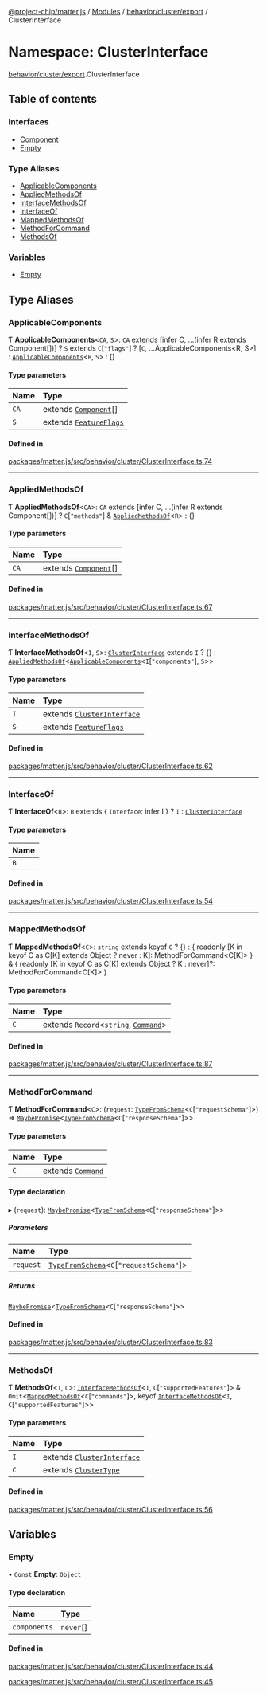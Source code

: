 [@project-chip/matter.js](../README.md) / [Modules](../modules.md) / [behavior/cluster/export](behavior_cluster_export.md) / ClusterInterface

# Namespace: ClusterInterface

[behavior/cluster/export](behavior_cluster_export.md).ClusterInterface

## Table of contents

### Interfaces

- [Component](../interfaces/behavior_cluster_export.ClusterInterface.Component.md)
- [Empty](../interfaces/behavior_cluster_export.ClusterInterface.Empty.md)

### Type Aliases

- [ApplicableComponents](behavior_cluster_export.ClusterInterface.md#applicablecomponents)
- [AppliedMethodsOf](behavior_cluster_export.ClusterInterface.md#appliedmethodsof)
- [InterfaceMethodsOf](behavior_cluster_export.ClusterInterface.md#interfacemethodsof)
- [InterfaceOf](behavior_cluster_export.ClusterInterface.md#interfaceof)
- [MappedMethodsOf](behavior_cluster_export.ClusterInterface.md#mappedmethodsof)
- [MethodForCommand](behavior_cluster_export.ClusterInterface.md#methodforcommand)
- [MethodsOf](behavior_cluster_export.ClusterInterface.md#methodsof)

### Variables

- [Empty](behavior_cluster_export.ClusterInterface.md#empty)

## Type Aliases

### ApplicableComponents

Ƭ **ApplicableComponents**\<`CA`, `S`\>: `CA` extends [infer C, ...(infer R extends Component[])] ? `S` extends `C`[``"flags"``] ? [`C`, ...ApplicableComponents\<R, S\>] : [`ApplicableComponents`](behavior_cluster_export.ClusterInterface.md#applicablecomponents)\<`R`, `S`\> : []

#### Type parameters

| Name | Type |
| :------ | :------ |
| `CA` | extends [`Component`](../interfaces/behavior_cluster_export.ClusterInterface.Component.md)[] |
| `S` | extends [`FeatureFlags`](cluster_export.ClusterComposer.md#featureflags) |

#### Defined in

[packages/matter.js/src/behavior/cluster/ClusterInterface.ts:74](https://github.com/project-chip/matter.js/blob/3adaded6/packages/matter.js/src/behavior/cluster/ClusterInterface.ts#L74)

___

### AppliedMethodsOf

Ƭ **AppliedMethodsOf**\<`CA`\>: `CA` extends [infer C, ...(infer R extends Component[])] ? `C`[``"methods"``] & [`AppliedMethodsOf`](behavior_cluster_export.ClusterInterface.md#appliedmethodsof)\<`R`\> : {}

#### Type parameters

| Name | Type |
| :------ | :------ |
| `CA` | extends [`Component`](../interfaces/behavior_cluster_export.ClusterInterface.Component.md)[] |

#### Defined in

[packages/matter.js/src/behavior/cluster/ClusterInterface.ts:67](https://github.com/project-chip/matter.js/blob/3adaded6/packages/matter.js/src/behavior/cluster/ClusterInterface.ts#L67)

___

### InterfaceMethodsOf

Ƭ **InterfaceMethodsOf**\<`I`, `S`\>: [`ClusterInterface`](behavior_cluster_export.md#clusterinterface) extends `I` ? {} : [`AppliedMethodsOf`](behavior_cluster_export.ClusterInterface.md#appliedmethodsof)\<[`ApplicableComponents`](behavior_cluster_export.ClusterInterface.md#applicablecomponents)\<`I`[``"components"``], `S`\>\>

#### Type parameters

| Name | Type |
| :------ | :------ |
| `I` | extends [`ClusterInterface`](behavior_cluster_export.md#clusterinterface) |
| `S` | extends [`FeatureFlags`](cluster_export.ClusterComposer.md#featureflags) |

#### Defined in

[packages/matter.js/src/behavior/cluster/ClusterInterface.ts:62](https://github.com/project-chip/matter.js/blob/3adaded6/packages/matter.js/src/behavior/cluster/ClusterInterface.ts#L62)

___

### InterfaceOf

Ƭ **InterfaceOf**\<`B`\>: `B` extends \{ `Interface`: infer I  } ? `I` : [`ClusterInterface`](behavior_cluster_export.md#clusterinterface)

#### Type parameters

| Name |
| :------ |
| `B` |

#### Defined in

[packages/matter.js/src/behavior/cluster/ClusterInterface.ts:54](https://github.com/project-chip/matter.js/blob/3adaded6/packages/matter.js/src/behavior/cluster/ClusterInterface.ts#L54)

___

### MappedMethodsOf

Ƭ **MappedMethodsOf**\<`C`\>: `string` extends keyof `C` ? {} : \{ readonly [K in keyof C as C[K] extends Object ? never : K]: MethodForCommand\<C[K]\> } & \{ readonly [K in keyof C as C[K] extends Object ? K : never]?: MethodForCommand\<C[K]\> }

#### Type parameters

| Name | Type |
| :------ | :------ |
| `C` | extends `Record`\<`string`, [`Command`](cluster_export.ClusterType.md#command)\> |

#### Defined in

[packages/matter.js/src/behavior/cluster/ClusterInterface.ts:87](https://github.com/project-chip/matter.js/blob/3adaded6/packages/matter.js/src/behavior/cluster/ClusterInterface.ts#L87)

___

### MethodForCommand

Ƭ **MethodForCommand**\<`C`\>: (`request`: [`TypeFromSchema`](tlv_export.md#typefromschema)\<`C`[``"requestSchema"``]\>) => [`MaybePromise`](util_export.md#maybepromise)\<[`TypeFromSchema`](tlv_export.md#typefromschema)\<`C`[``"responseSchema"``]\>\>

#### Type parameters

| Name | Type |
| :------ | :------ |
| `C` | extends [`Command`](cluster_export.ClusterType.md#command) |

#### Type declaration

▸ (`request`): [`MaybePromise`](util_export.md#maybepromise)\<[`TypeFromSchema`](tlv_export.md#typefromschema)\<`C`[``"responseSchema"``]\>\>

##### Parameters

| Name | Type |
| :------ | :------ |
| `request` | [`TypeFromSchema`](tlv_export.md#typefromschema)\<`C`[``"requestSchema"``]\> |

##### Returns

[`MaybePromise`](util_export.md#maybepromise)\<[`TypeFromSchema`](tlv_export.md#typefromschema)\<`C`[``"responseSchema"``]\>\>

#### Defined in

[packages/matter.js/src/behavior/cluster/ClusterInterface.ts:83](https://github.com/project-chip/matter.js/blob/3adaded6/packages/matter.js/src/behavior/cluster/ClusterInterface.ts#L83)

___

### MethodsOf

Ƭ **MethodsOf**\<`I`, `C`\>: [`InterfaceMethodsOf`](behavior_cluster_export.ClusterInterface.md#interfacemethodsof)\<`I`, `C`[``"supportedFeatures"``]\> & `Omit`\<[`MappedMethodsOf`](behavior_cluster_export.ClusterInterface.md#mappedmethodsof)\<`C`[``"commands"``]\>, keyof [`InterfaceMethodsOf`](behavior_cluster_export.ClusterInterface.md#interfacemethodsof)\<`I`, `C`[``"supportedFeatures"``]\>\>

#### Type parameters

| Name | Type |
| :------ | :------ |
| `I` | extends [`ClusterInterface`](behavior_cluster_export.md#clusterinterface) |
| `C` | extends [`ClusterType`](../interfaces/cluster_export.ClusterType-1.md) |

#### Defined in

[packages/matter.js/src/behavior/cluster/ClusterInterface.ts:56](https://github.com/project-chip/matter.js/blob/3adaded6/packages/matter.js/src/behavior/cluster/ClusterInterface.ts#L56)

## Variables

### Empty

• `Const` **Empty**: `Object`

#### Type declaration

| Name | Type |
| :------ | :------ |
| `components` | `never`[] |

#### Defined in

[packages/matter.js/src/behavior/cluster/ClusterInterface.ts:44](https://github.com/project-chip/matter.js/blob/3adaded6/packages/matter.js/src/behavior/cluster/ClusterInterface.ts#L44)

[packages/matter.js/src/behavior/cluster/ClusterInterface.ts:45](https://github.com/project-chip/matter.js/blob/3adaded6/packages/matter.js/src/behavior/cluster/ClusterInterface.ts#L45)

